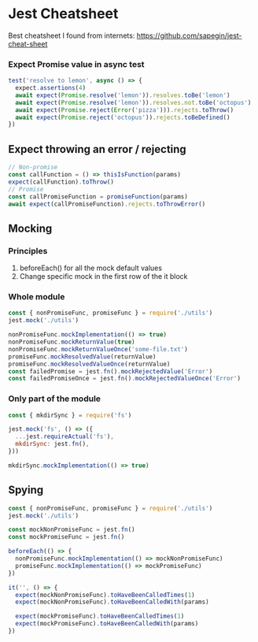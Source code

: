 # Jest Cheatsheet

Best cheatsheet I found from internets:
https://github.com/sapegin/jest-cheat-sheet

### Expect Promise value in async test

```js
test('resolve to lemon', async () => {
  expect.assertions(4)
  await expect(Promise.resolve('lemon')).resolves.toBe('lemon')
  await expect(Promise.resolve('lemon')).resolves.not.toBe('octopus')
  await expect(Promise.reject(Error('pizza'))).rejects.toThrow()
  await expect(Promise.reject('octopus')).rejects.toBeDefined()
})
```

## Expect throwing an error / rejecting

```js
// Non-promise
const callFunction = () => thisIsFunction(params)
expect(callFunction).toThrow()
// Promise
const callPromiseFunction = promiseFunction(params)
await expect(callPromiseFunction).rejects.toThrowError()
```

## Mocking

### Principles

1. beforeEach() for all the mock default values
2. Change specific mock in the first row of the it block

### Whole module

```js
const { nonPromiseFunc, promiseFunc } = require('./utils')
jest.mock('./utils')

nonPromiseFunc.mockImplementation(() => true)
nonPromiseFunc.mockReturnValue(true)
nonPromiseFunc.mockReturnValueOnce('some-file.txt')
promiseFunc.mockResolvedValue(returnValue)
promiseFunc.mockResolvedValueOnce(returnValue)
const failedPromise = jest.fn().mockRejectedValue('Error')
const failedPromiseOnce = jest.fn().mockRejectedValueOnce('Error')
```

### Only part of the module

```js
const { mkdirSync } = require('fs')

jest.mock('fs', () => ({
  ...jest.requireActual('fs'),
  mkdirSync: jest.fn(),
}))

mkdirSync.mockImplementation(() => true)
```

## Spying

```js
const { nonPromiseFunc, promiseFunc } = require('./utils')
jest.mock('./utils')

const mockNonPromiseFunc = jest.fn()
const mockPromiseFunc = jest.fn()

beforeEach(() => {
  nonPromiseFunc.mockImplementation(() => mockNonPromiseFunc)
  promiseFunc.mockImplementation(() => mockPromiseFunc)
})

it('', () => {
  expect(mockNonPromiseFunc).toHaveBeenCalledTimes(1)
  expect(mockNonPromiseFunc).toHaveBeenCalledWith(params)

  expect(mockPromiseFunc).toHaveBeenCalledTimes(1)
  expect(mockPromiseFunc).toHaveBeenCalledWith(params)
})
```
